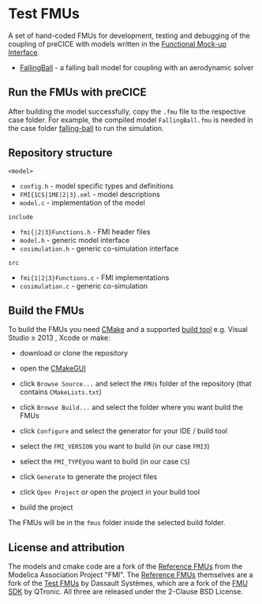 # Test FMUs

A set of hand-coded FMUs for development, testing and debugging of the coupling of preCICE with models written in the [Functional Mock-up Interface](https://fmi-standard.org/).

- [FallingBall](FallingBall) - a falling ball model for coupling with an aerodynamic solver

## Run the FMUs with preCICE

After building the model successfully, copy the `.fmu` file to the respective case folder. For example, the compiled model `FallingBall.fmu` is needed in the case folder [falling-ball](../cases/falling-ball) to run the simulation. 

## Repository structure

`<model>`
- `config.h` - model specific types and definitions
- `FMI{1CS|1ME|2|3}.xml` - model descriptions
- `model.c` - implementation of the model

`include`
- `fmi{|2|3}Functions.h` - FMI header files
- `model.h` - generic model interface
- `cosimulation.h` - generic co-simulation interface

`src`
- `fmi{1|2|3}Functions.c` - FMI implementations
- `cosimulation.c` - generic co-simulation

## Build the FMUs

To build the FMUs you need [CMake](https://cmake.org/) and a supported [build tool](https://cmake.org/cmake/help/latest/manual/cmake-generators.7.html) e.g. Visual Studio &GreaterEqual; 2013 , Xcode or make:

- download or clone the repository

- open the [CMakeGUI](https://cmake.org/runningcmake/)

- click `Browse Source...` and select the `FMUs` folder of the repository (that contains `CMakeLists.txt`)

- click `Browse Build...` and select the folder where you want build the FMUs

- click `Configure` and select the generator for your IDE / build tool

- select the `FMI_VERSION` you want to build (in our case `FMI3`)

- select the `FMI_TYPE`you want to build (in our case `CS`) 

- click `Generate` to generate the project files

- click `Open Project` or open the project in your build tool

- build the project

The FMUs will be in the `fmus` folder inside the selected build folder.

## License and attribution

The models and cmake code are a fork of the [Reference FMUs](https://github.com/modelica/Reference-FMUs) from the Modelica Association Project "FMI". The [Reference FMUs](https://github.com/modelica/Reference-FMUs) themselves are a fork of the [Test FMUs](https://github.com/CATIA-Systems/Test-FMUs) by Dassault Syst&egrave;mes, which are a fork of the [FMU SDK](https://github.com/qtronic/fmusdk) by QTronic. All three are released under the 2-Clause BSD License.
